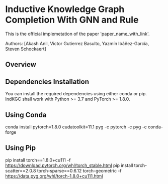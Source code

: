# Inductive Knowledge Graph Completion With GNN and Rule #

This is the official implemetation of the paper 'paper_name_with_link'.

Authors:
[Akash Anil, Victor Gutierrez Basulto, Yazmín Ibáñez-García, Steven Schockaert]

## Overview ##

## Dependencies Installation ##
You can install the required dependencies using either conda or pip. IndKGC shall work with Python >= 3.7 and PyTorch >= 1.8.0.

## Using Conda ##
conda install pytorch=1.8.0 cudatoolkit=11.1 pyg -c pytorch -c pyg -c conda-forge

## Using Pip ##
pip install torch==1.8.0+cu111 -f https://download.pytorch.org/whl/torch_stable.html
pip install torch-scatter==2.0.8 torch-sparse==0.6.12 torch-geometric -f https://data.pyg.org/whl/torch-1.8.0+cu111.html



